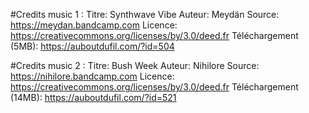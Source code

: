 #Credits music 1 :
Titre:  Synthwave Vibe
Auteur: Meydän
Source: https://meydan.bandcamp.com
Licence: https://creativecommons.org/licenses/by/3.0/deed.fr
Téléchargement (5MB): https://auboutdufil.com/?id=504

#Credits music 2 :
Titre:  Bush Week
Auteur: Nihilore
Source: https://nihilore.bandcamp.com
Licence: https://creativecommons.org/licenses/by/3.0/deed.fr
Téléchargement (14MB): https://auboutdufil.com/?id=521
